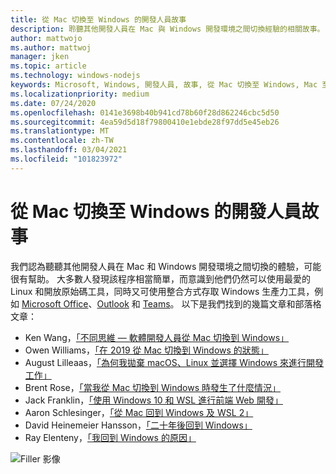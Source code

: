 ```yaml
---
title: 從 Mac 切換至 Windows 的開發人員故事
description: 聆聽其他開發人員在 Mac 與 Windows 開發環境之間切換經驗的相關故事。
author: mattwojo
ms.author: mattwoj
manager: jken
ms.topic: article
ms.technology: windows-nodejs
keywords: Microsoft, Windows, 開發人員, 故事, 從 Mac 切換至 Windows, Mac 至 Windows, WSL
ms.localizationpriority: medium
ms.date: 07/24/2020
ms.openlocfilehash: 0141e3698b40b941cd78b60f28d862246cbc5d50
ms.sourcegitcommit: 4ea59d5d18f79800410e1ebde28f97dd5e45eb26
ms.translationtype: MT
ms.contentlocale: zh-TW
ms.lasthandoff: 03/04/2021
ms.locfileid: "101823972"
---
```

# <a name="stories-from-developers-who-have-switched-from-mac-to-windows"></a>從 Mac 切換至 Windows 的開發人員故事

我們認為聽聽其他開發人員在 Mac 和 Windows 開發環境之間切換的體驗，可能很有幫助。 大多數人發現該程序相當簡單，而意識到他們仍然可以使用最愛的 Linux 和開放原始碼工具，同時又可使用整合方式存取 Windows 生產力工具，例如 [Microsoft Office](https://www.microsoft.com/microsoft-365/products-apps-services)、[Outlook](https://www.microsoft.com/microsoft-365/outlook/email-and-calendar-software-microsoft-outlook) 和 [Teams](https://www.microsoft.com/microsoft-365/microsoft-teams/group-chat-software)。 以下是我們找到的幾篇文章和部落格文章：

* Ken Wang，[「不同思維 — 軟體開發人員從 Mac 切換到 Windows」](https://medium.com/@kenwang_57215/software-developer-switching-from-mac-to-windows-66773d331910)
* Owen Williams，[「在 2019 從 Mac 切換到 Windows 的狀態」](https://char.gd/blog/2019/the-state-of-switching-to-windows-from-mac-in-2019)
* August Lilleaas，[「為何我拋棄 macOS、Linux 並選擇 Windows 來進行開發工作」](https://augustl.com/blog/2019/choosing_windows_over_macos_linux/)
* Brent Rose，[「當我從 Mac 切換到 Windows 時發生了什麼情況」](https://www.wired.com/story/rant-switching-from-mac-to-windows/)
* Jack Franklin，[「使用 Windows 10 和 WSL 進行前端 Web 開發」](https://www.jackfranklin.co.uk/blog/frontend-development-with-windows-10/)
* Aaron Schlesinger，[「從 Mac 回到 Windows 及 WSL 2」](https://arschles.com/blog/coming-from-a-mac-to-windows-wsl-2/)
* David Heinemeier Hansson，[「二十年後回到 Windows」](https://m.signalvnoise.com/back-to-windows-after-twenty-years/)
* Ray Elenteny，[「我回到 Windows 的原因」](https://dzone.com/articles/why-i-returned-to-windows)


![Filler 影像](../images/flashy-office2.png)